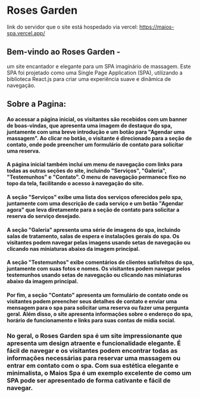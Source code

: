 # Roses Garden <br>
link do servidor que o site está hospedado via vercel: https://maios-spa.vercel.app/

## Bem-vindo ao Roses Garden - <br>
um site encantador e elegante para um SPA imaginário de massagem. Este SPA foi projetado como uma Single Page Application (SPA), utilizando a biblioteca React.js para criar uma experiência suave e dinâmica de navegação.

## Sobre a Pagina: <br>

#### Ao acessar a página inicial, os visitantes são recebidos com um banner de boas-vindas, que apresenta uma imagem de destaque do spa, juntamente com uma breve introdução e um botão para "Agendar uma massagem". Ao clicar no botão, o visitante é direcionado para a seção de contato, onde pode preencher um formulário de contato para solicitar uma reserva.

#### A página inicial também inclui um menu de navegação com links para todas as outras seções do site, incluindo "Serviços", "Galeria", "Testemunhos" e "Contato". O menu de navegação permanece fixo no topo da tela, facilitando o acesso à navegação do site.

#### A seção "Serviços" exibe uma lista dos serviços oferecidos pelo spa, juntamente com uma descrição de cada serviço e um botão "Agendar agora" que leva diretamente para a seção de contato para solicitar a reserva do serviço desejado.

#### A seção "Galeria" apresenta uma série de imagens do spa, incluindo salas de tratamento, salas de espera e instalações gerais do spa. Os visitantes podem navegar pelas imagens usando setas de navegação ou clicando nas miniaturas abaixo da imagem principal.

#### A seção "Testemunhos" exibe comentários de clientes satisfeitos do spa, juntamente com suas fotos e nomes. Os visitantes podem navegar pelos testemunhos usando setas de navegação ou clicando nas miniaturas abaixo da imagem principal.

#### Por fim, a seção "Contato" apresenta um formulário de contato onde os visitantes podem preencher seus detalhes de contato e enviar uma mensagem para o spa para solicitar uma reserva ou fazer uma pergunta geral. Além disso, o site apresenta informações sobre o endereço do spa, horário de funcionamento e links para suas contas de mídia social.

### No geral, o Roses Garden spa é um site impressionante que apresenta um design atraente e funcionalidade elegante. É fácil de navegar e os visitantes podem encontrar todas as informações necessárias para reservar uma massagem ou entrar em contato com o spa. Com sua estética elegante e minimalista, o Maios Spa é um exemplo excelente de como um SPA pode ser apresentado de forma cativante e fácil de navegar.
